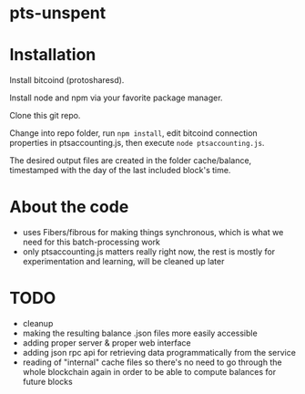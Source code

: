 pts-unspent
===========

Installation
============

Install bitcoind (protosharesd).

Install node and npm via your favorite package manager.

Clone this git repo.

Change into repo folder, run `npm install`, edit bitcoind connection properties in ptsaccounting.js, then execute `node ptsaccounting.js`.


The desired output files are created in the folder cache/balance, timestamped with the day of the last included block's time.


About the code
==============
* uses Fibers/fibrous for making things synchronous, which is what we need for this batch-processing work
* only ptsaccounting.js matters really right now, the rest is mostly for experimentation and learning, will be cleaned up later

TODO
====
* cleanup
* making the resulting balance .json files more easily accessible
* adding proper server & proper web interface
* adding json rpc api for retrieving data programmatically from the service
* reading of "internal" cache files so there's no need to go through the whole blockchain again in order to be able to compute balances for future blocks
